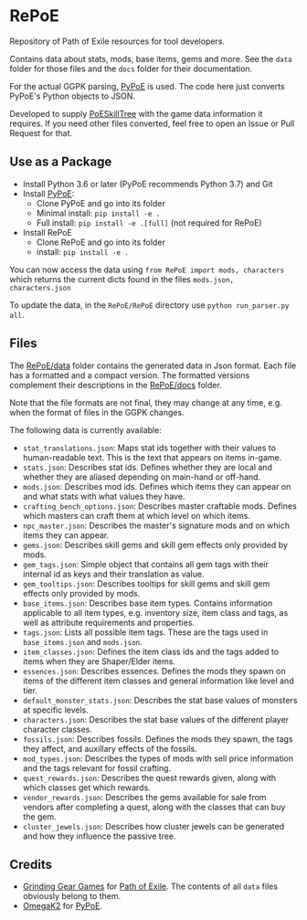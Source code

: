 # RePoE

Repository of Path of Exile resources for tool developers.

Contains data about stats, mods, base items, gems and more. See the `data`
folder for those files and the `docs` folder for their documentation.

For the actual GGPK parsing, [PyPoE](https://github.com/OmegaK2/PyPoE) is used.
The code here just converts PyPoE's Python objects to JSON.

Developed to supply [PoESkillTree](https://github.com/PoESkillTree/PoESkillTree) with the
game data information it requires. If you need other files converted, feel free to
open an Issue or Pull Request for that.

## Use as a Package

- Install Python 3.6 or later (PyPoE recommends Python 3.7) and Git
- Install [PyPoE](https://github.com/OmegaK2/PyPoE):
  * Clone PyPoE and go into its folder
  * Minimal install: `pip install -e .`
  * Full install: `pip install -e .[full]` (not required for RePoE)
- Install RePoE
  * Clone RePoE and go into its folder
  * install: `pip install -e .`  

You can now access the data using `from RePoE import mods, characters` which returns the current 
dicts found in the files `mods.json, characters.json`

To update the data, in the `RePoE/RePoE` directory use `python run_parser.py all`.

## Files

The [RePoE/data](RePoE/data) folder contains the generated data in Json format. Each file has a
formatted and a compact version. The formatted versions complement their descriptions
in the [RePoE/docs](RePoE/docs) folder.

Note that the file formats are not final, they may change at any time, e.g. when the format
of files in the GGPK changes. 

The following data is currently available:

- `stat_translations.json`: Maps stat ids together with their values to human-readable
  text. This is the text that appears on items in-game.
- `stats.json`: Describes stat ids. Defines whether they are local and whether they
  are aliased depending on main-hand or off-hand.
- `mods.json`: Describes mod ids. Defines which items they can appear on and what
  stats with what values they have.
- `crafting_bench_options.json`: Describes master craftable mods. Defines which
  masters can craft them at which level on which items.
- `npc_master.json`: Describes the master's signature mods and on which items they
  can appear.
- `gems.json`: Describes skill gems and skill gem effects only provided by mods.
- `gem_tags.json`: Simple object that contains all gem tags with their internal id as
  keys and their translation as value.
- `gem_tooltips.json`: Describes tooltips for skill gems and skill gem effects only
  provided by mods.
- `base_items.json`: Describes base item types. Contains information applicable to
  all item types, e.g. inventory size, item class and tags, as well as attribute
  requirements and properties.
- `tags.json`: Lists all possible item tags. These are the tags used in `base_items.json` and 
  `mods.json`.
- `item_classes.json`: Defines the item class ids and the tags added to items when they are
  Shaper/Elder items.
- `essences.json`: Describes essences. Defines the mods they spawn on items of the different
  item classes and general information like level and tier.
- `default_monster_stats.json`: Describes the stat base values of monsters at specific levels.
- `characters.json`: Describes the stat base values of the different player character classes.
- `fossils.json`: Describes fossils. Defines the mods they spawn, the tags they affect, and 
  auxillary effects of the fossils.
- `mod_types.json`: Describes the types of mods with sell price information and the tags
  relevant for fossil crafting.
- `quest_rewards.json`: Describes the quest rewards given, along with which classes get
  which rewards.
- `vendor_rewards.json`: Describes the gems available for sale from vendors after completing
  a quest, along with the classes that can buy the gem.
- `cluster_jewels.json`: Describes how cluster jewels can be generated and how they influence the passive tree. 
  

## Credits

- [Grinding Gear Games](http://www.grindinggear.com/) for 
  [Path of Exile](https://www.pathofexile.com/). The contents of all `data` files
  obviously belong to them.
- [OmegaK2](https://github.com/OmegaK2/) for [PyPoE](https://github.com/OmegaK2/PyPoE).
